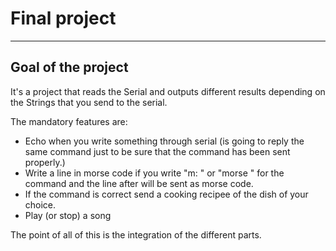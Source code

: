 # Final project
---
## Goal of the project
It's a project that reads the Serial and outputs different results depending on the Strings that you send to the serial.


The mandatory features are:
- Echo when you write something through serial (is going to reply the same command just to be sure that the command has been sent properly.) 
- Write a line in morse code if you write "m: " or "morse " for the command and the line after will be sent as morse code. 
- If the command is correct send a cooking recipee of the dish of your choice. 
- Play (or stop) a song


The point of all of this is the integration of the different parts.
